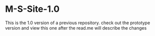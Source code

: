 # M-S-Site-1.0
This is the 1.0 version of a previous repository. check out the prototype version and view this one after the read.me will describe the changes
